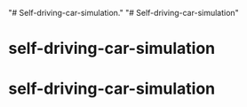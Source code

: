 "# Self-driving-car-simulation." 
"# Self-driving-car-simulation" 
# self-driving-car-simulation
# self-driving-car-simulation
